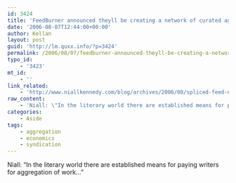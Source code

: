 ```yaml
---
id: 3424
title: 'FeedBurner announced theyll be creating a network of curated aggregated feeds.'
date: '2006-08-07T12:44:00+00:00'
author: Kellan
layout: post
guid: 'http://lm.quxx.info/?p=3424'
permalink: /2006/08/07/feedburner-announced-theyll-be-creating-a-network-of-curated-aggregated-feeds/
typo_id:
    - '3423'
mt_id:
    - ''
link_related:
    - 'http://www.niallkennedy.com/blog/archives/2006/08/spliced-feed-ne.html'
raw_content:
    - 'Niall: \"In the literary world there are established means for paying writers for aggregation of work...\"'
categories:
    - Aside
tags:
    - aggregation
    - economics
    - syndication
---
```


Niall: “In the literary world there are established means for paying writers for aggregation of work…”